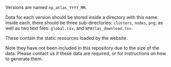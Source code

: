 Versions are named `np_atlas_YYYY_MM`.

Data for each version should be stored inside a directory with this name.
Inside each, there should be three sub-directories: `clusters`, `nodes`,
`png`; as well as two text files: `global.csv`, and `NPAtlas_download.tsv`.

These contain the static resources loaded by the website.

Note they have not been included in this repository due to the size of the
data. Please contact us if these data are required, or for instructions on
how to generate them.